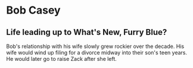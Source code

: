 # Bob Casey

## Life leading up to What's New, Furry Blue?

Bob's relationship with his wife slowly grew rockier over the decade. His wife would wind up filing for a divorce midway into their son's teen years. He would later go to raise Zack after she left.
